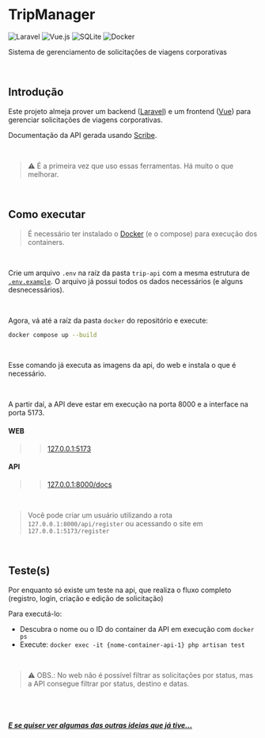 # TripManager

![Laravel](https://img.shields.io/badge/laravel-%23FF2D20.svg?style=for-the-badge&logo=laravel&logoColor=white)
![Vue.js](https://img.shields.io/badge/vuejs-%2335495e.svg?style=for-the-badge&logo=vuedotjs&logoColor=%234FC08D)
![SQLite](https://img.shields.io/badge/sqlite-%2307405e.svg?style=for-the-badge&logo=sqlite&logoColor=white)
![Docker](https://img.shields.io/badge/docker-%230db7ed.svg?style=for-the-badge&logo=docker&logoColor=white)

Sistema de gerenciamento de solicitações de viagens corporativas

<br>

## Introdução

Este projeto almeja prover um backend ([Laravel](https://laravel.com/docs/12.x)) e um frontend ([Vue](https://vuejs.org/guide/introduction.html)) para gerenciar solicitações de viagens corporativas.  
  
Documentação da API gerada usando [Scribe](https://scribe.knuckles.wtf/laravel/).

<br>

> :warning: É a primeira vez que uso essas ferramentas. Há muito o que melhorar.

<br>

## Como executar

> É necessário ter instalado o [Docker](https://www.docker.com/) (e o compose) para execução dos containers.

<br>

Crie um arquivo `.env` na raíz da pasta `trip-api` com a mesma estrutura de [`.env.example`](/trip-api/.env.example). O arquivo já possui todos os dados necessários (e alguns desnecessários).

<br>

Agora, vá até a raíz da pasta `docker` do repositório e execute:
```bash
docker compose up --build 
```

<br>

Esse comando já executa as imagens da api, do web e instala o que é necessário.

<br>

A partir daí, a API deve estar em execução na porta 8000 e a interface na porta 5173.  

#### WEB
>> [127.0.0.1:5173](http://127.0.0.1:5173/)

#### API
>> [127.0.0.1:8000/docs](http://127.0.0.1:8000/docs)
  
<br>

> Você pode criar um usuário utilizando a rota `127.0.0.1:8000/api/register` ou acessando o site em `127.0.0.1:5173/register`

<br>

## Teste(s)

Por enquanto só existe um teste na api, que realiza o fluxo completo (registro, login, criação e edição de solicitação)  
  
Para executá-lo:
- Descubra o nome ou o ID do container da API em execução com `docker ps`
- Execute: `docker exec -it {nome-container-api-1} php artisan test`

<br>

> :warning: OBS.: No web não é possível filtrar as solicitações por status, mas a API consegue filtrar por status, destino e datas.

<br>
<br>




##### [E se quiser ver algumas das outras ideias que já tive...](https://github.com/tiagofribeiro)
